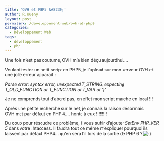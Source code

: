 ```yaml
---
title: 'OVH et PHP5 &#8230;'
author: R.Kueny
layout: post
permalink: /developpement-web/ovh-et-php5
categories:
  - Développement Web
tags:
  - développement
  - php
---
```

Une fois n&rsquo;est pas coutume, OVH m&rsquo;a bien déçu aujourdhui&#8230;.

Voulant tester un petit script en PHP5, je l&rsquo;upload sur mon serveur OVH et une jolie erreur apparait :

*Parse error: syntax error, unexpected T\_STRING, expecting T\_OLD\_FUNCTION or T\_FUNCTION or T_VAR or &lsquo;}&rsquo;*

Je ne comprends tout d&rsquo;abord pas, en effet mon script marche en local !!!

Après une petite recherche sur le net, je connais la raison désormais.  
OVH met par défaut en PHP 4&#8230;. honte à eux !!!!!!!!!

Du coup pour résoudre ce problème, il vous suffir d&rsquo;ajouter *SetEnv PHP_VER 5* dans votre .htaccess. Il faudra tout de même m&rsquo;expliquer pourquoi ils laissent par défaut PHP4&#8230; qu&rsquo;en sera t&rsquo;il lors de la sortie de PHP 6 ? <img src="http://rkueny.fr/wp-includes/images/smilies/icon_smile.gif" alt=":)" class="wp-smiley" />